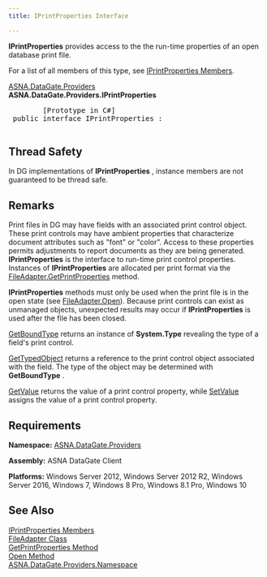 ```yaml
---
title: IPrintProperties Interface

---
```


**IPrintProperties** provides access to the the run-time properties of an open database print file. 

For a list of all members of this type, see [ IPrintProperties Members](iprint-properties-members.html).

[ASNA.DataGate.Providers](datagate-providers-namespace.html) <br /> **ASNA.DataGate.Providers.IPrintProperties** 
<pre class="syntax" >
        <span class="lang">[Prototype in C#]</span>
 <span>public interface IPrintProperties :</span>
      </pre>

## Thread Safety

In DG implementations of **IPrintProperties** , instance members are not guaranteed to be thread safe.
## Remarks

Print files in DG may have fields with an associated print control object. These print controls may have ambient properties that characterize document attributes such as "font" or "color". Access to these properties permits adjustments to report documents as they are being generated. **IPrintProperties** is the interface to run-time print control properties. Instances of **IPrintProperties** are allocated per print format via the [ FileAdapter.GetPrintProperties](file-adapter-class-get-print-properties-method.html) method.

**IPrintProperties** methods must only be used when the print file is in the open state (see [FileAdapter.Open](file-adapter-class-open-method.html)). Because print controls can exist as unmanaged objects, unexpected results may occur if **IPrintProperties** is used after the file has been closed. 

[GetBoundType](iprint-properties-class-get-bound-type-method.html) returns an instance of **System.Type** revealing the type of a field's print control. 

[GetTypedObject](iprint-properties-class-get-typed-object-method.html) returns a reference to the print control object associated with the field. The type of the object may be determined with **GetBoundType** .

[GetValue](iprint-properties-class-get-value-method.html) returns the value of a print control property, while [SetValue](iprint-properties-class-set-value-method.html) assigns the value of a print control property.
## Requirements

**Namespace:** [ ASNA.DataGate.Providers](datagate-providers-namespace.html) 

**Assembly:** ASNA DataGate Client

**Platforms:** Windows Server 2012, Windows Server 2012 R2, Windows Server 2016, Windows 7, Windows 8 Pro, Windows 8.1 Pro, Windows 10
## See Also


[IPrintProperties Members](iprint-properties-members.html) <br />
[FileAdapter Class](file-adapter-class.html)<br />
[GetPrintProperties Method](file-adapter-class-get-print-properties-method.html)<br />
[Open Method](file-adapter-class-open-method.html) <br />
[ASNA.DataGate.Providers.Namespace](datagate-providers-namespace.html)

